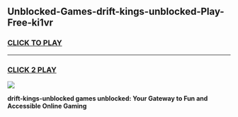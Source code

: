 
## Unblocked-Games-drift-kings-unblocked-Play-Free-ki1vr
<h3>
<a href="https://premium76.site?title=drift-kings-unblocked&ref=20M">CLICK TO PLAY</a></h3>
<hr>

<h3>
<a href="https://premium76.site?title=drift-kings-unblocked&ref=20M">CLICK 2 PLAY</a>
  
</h3>

<a href="https://premium76.site?title=drift-kings-unblocked&ref=19M"><img src="https://clearcache.store/games.png"></a>


**drift-kings-unblocked games unblocked: Your Gateway to Fun and Accessible Online Gaming**
